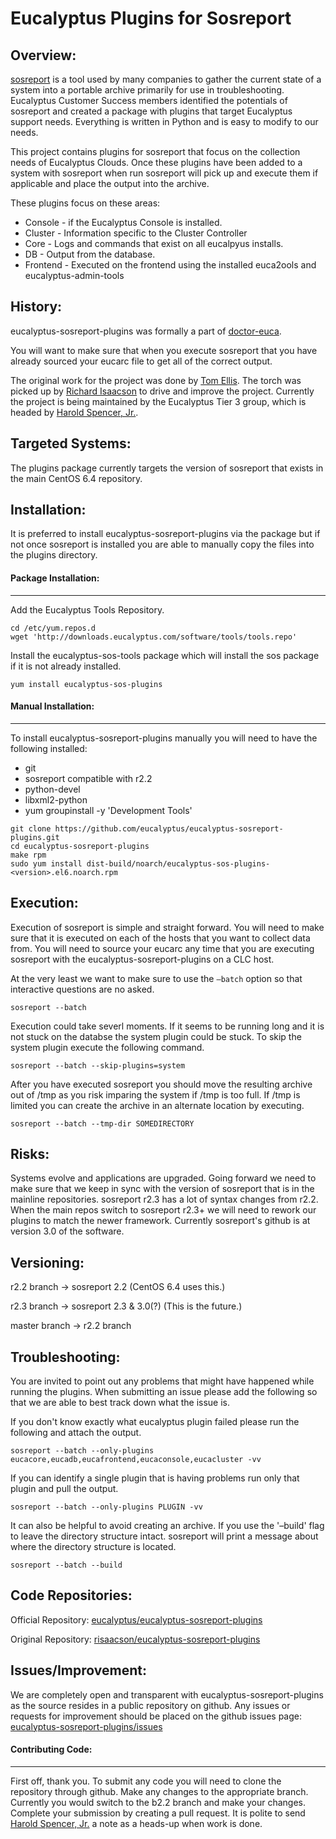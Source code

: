 # Eucalyptus Plugins for Sosreport

## Overview:
[sosreport](https://github.com/sosreport/sosreport "sosreport/sosreport") is a tool used by many companies to gather the current state of a system into a portable archive primarily for use in troubleshooting. Eucalyptus Customer Success members identified the potentials of sosreport and created a package with plugins that target Eucalyptus support needs. Everything is written in Python and is easy to modify to our needs.

This project contains plugins for sosreport that focus on the collection needs of Eucalyptus Clouds. Once these plugins have been added to a system with sosreport when run sosreport will pick up and execute them if applicable and place the output into the archive.

These plugins focus on these areas:
* Console - if the Eucalyptus Console is installed.
* Cluster - Information specific to the Cluster Controller
* Core - Logs and commands that exist on all eucalpyus installs.
* DB - Output from the database.
* Frontend - Executed on the frontend using the installed euca2ools and eucalyptus-admin-tools

## History:
eucalyptus-sosreport-plugins was formally a part of [doctor-euca](https://github.com/eucalyptus/doctor-euca "eucalyptus/doctor-euca").

You will want to make sure that when you execute sosreport that you have already sourced your eucarc file to get all of the correct output.

The original work for the project was done by [Tom Ellis](https://github.com/tomellis). The torch was picked up by [Richard Isaacson](https://github.com/risaacson) to drive and improve the project. Currently the project is being maintained by the Eucalyptus Tier 3 group, which is headed by [Harold Spencer, Jr.](https://github.com/hspencer77).

## Targeted Systems:
The plugins package currently targets the version of sosreport that exists in the main CentOS 6.4 repository.

## Installation:
It is preferred to install eucalyptus-sosreport-plugins via the package but if not once sosreport is installed you are able to manually copy the files into the plugins directory.

#### Package Installation:
---------------------
Add the Eucalyptus Tools Repository. 

```shell
cd /etc/yum.repos.d
wget 'http://downloads.eucalyptus.com/software/tools/tools.repo'
```

Install the eucalyptus-sos-tools package which will install the sos package if it is not already installed.

```shell
yum install eucalyptus-sos-plugins
```

#### Manual Installation:
--------------------
To install eucalyptus-sosreport-plugins manually you will need to have the following installed:

* git 
* sosreport compatible with r2.2
* python-devel 
* libxml2-python
* yum groupinstall -y 'Development Tools'

```shell
git clone https://github.com/eucalyptus/eucalyptus-sosreport-plugins.git
cd eucalyptus-sosreport-plugins
make rpm
sudo yum install dist-build/noarch/eucalyptus-sos-plugins-<version>.el6.noarch.rpm
```

## Execution:
Execution of sosreport is simple and straight forward. You will need to make sure that it is executed on each of the hosts that you want to collect data from. You will need to source your eucarc any time that you are executing sosreport with the eucalyptus-sosreport-plugins on a CLC host.

At the very least we want to make sure to use the `–batch` option so that interactive questions are no asked.

```shell
sosreport --batch
```

Execution could take severl moments. If it seems to be running long and it is not stuck on the databse the system plugin could be stuck. To skip the system plugin execute the following command.

```shell
sosreport --batch --skip-plugins=system
```

After you have executed sosreport you should move the resulting archive out of /tmp as you risk imparing the system if /tmp is too full. If /tmp is limited you can create the archive in an alternate location by executing.

```shell
sosreport --batch --tmp-dir SOMEDIRECTORY
```

## Risks:
Systems evolve and applications are upgraded. Going forward we need to make sure that we keep in sync with the version of sosreport that is in the mainline repositories. sosreport r2.3 has a lot of syntax changes from r2.2. When the main repos switch to sosreport r2.3+ we will need to rework our plugins to match the newer framework.
Currently sosreport's github is at version 3.0 of the software.

## Versioning:
r2.2 branch -> sosreport 2.2 (CentOS 6.4 uses this.)

r2.3 branch -> sosreport 2.3 & 3.0(?) (This is the future.)

master branch -> r2.2 branch

## Troubleshooting:
You are invited to point out any problems that might have happened while running the plugins. When submitting an issue please add the following so that we are able to best track down what the issue is.

If you don't know exactly what eucalyptus plugin failed please run the following and attach the output.

```shell
sosreport --batch --only-plugins eucacore,eucadb,eucafrontend,eucaconsole,eucacluster -vv
```

If you can identify a single plugin that is having problems run only that plugin and pull the output.

```shell
sosreport --batch --only-plugins PLUGIN -vv
```

It can also be helpful to avoid creating an archive. If you use the '–build' flag to leave the directory structure intact. sosreport will print a message about where the directory structure is located.

```shell
sosreport --batch --build
```

## Code Repositories:
Official Repository: [eucalyptus/eucalyptus-sosreport-plugins](https://github.com/eucalyptus/eucalyptus-sosreport-plugins)

Original Repository: [risaacson/eucalyptus-sosreport-plugins](https://github.com/risaacson/eucalyptus-sosreport-plugins)

## Issues/Improvement:
We are completely open and transparent with eucalyptus-sosreport-plugins as the source resides in a public repository on github. Any issues or requests for improvement should be placed on the github issues page: [eucalyptus-sosreport-plugins/issues](https://github.com/eucalyptus/eucalyptus-sosreports/issues)

#### Contributing Code:
------------------
First off, thank you.
To submit any code you will need to clone the repository through github. Make any changes to the appropriate branch. Currently you would switch to the b2.2 branch and make your changes. Complete your submission by creating a pull request.
It is polite to send [Harold Spencer, Jr.](https://github.com/hspencer77) a note as a heads-up when work is done.

